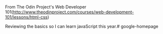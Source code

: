 From The Odin Project's Web Developer 101(http://www.theodinproject.com/courses/web-development-101/lessons/html-css)

Reviewing the basics so I can learn javaScript this year.# google-homepage
